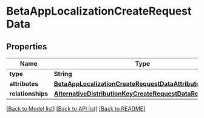 # BetaAppLocalizationCreateRequestData

## Properties
Name | Type | Description | Notes
------------ | ------------- | ------------- | -------------
**type** | **String** |  | 
**attributes** | [**BetaAppLocalizationCreateRequestDataAttributes**](BetaAppLocalizationCreateRequestDataAttributes.md) |  | 
**relationships** | [**AlternativeDistributionKeyCreateRequestDataRelationships**](AlternativeDistributionKeyCreateRequestDataRelationships.md) |  | 

[[Back to Model list]](../README.md#documentation-for-models) [[Back to API list]](../README.md#documentation-for-api-endpoints) [[Back to README]](../README.md)


